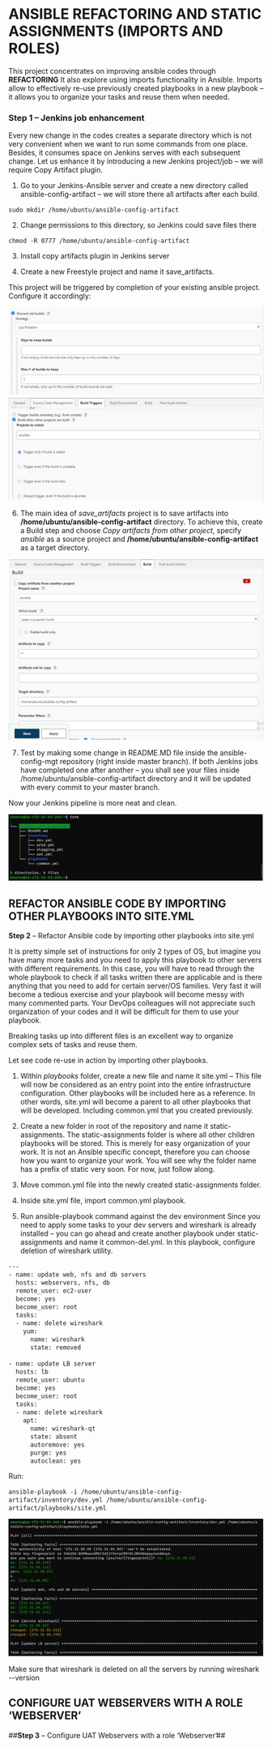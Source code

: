 # **ANSIBLE REFACTORING AND STATIC ASSIGNMENTS (IMPORTS AND ROLES)** #

This project concentrates on improving ansible codes through **REFACTORING** It also explore using  imports functionality in Ansible. 
Imports allow to effectively re-use previously created playbooks in a new playbook – it allows you to organize your tasks and reuse them when needed.

###  **Step 1**  – Jenkins job enhancement ###

Every new change in the codes creates a separate directory which is not very convenient when we want to run some commands from one place. Besides, 
it consumes space on Jenkins serves with each subsequent change. Let us enhance it by introducing a new Jenkins project/job – we will require Copy Artifact plugin.

1. Go to your Jenkins-Ansible server and create a new directory called ansible-config-artifact – we will store there all artifacts after each build.
~~~
sudo mkdir /home/ubuntu/ansible-config-artifact
~~~
2. Change permissions to this directory, so Jenkins could save files there 
~~~
chmod -R 0777 /home/ubuntu/ansible-config-artifact
~~~
3. Install copy artifacts plugin in Jenkins server

4. Create a new Freestyle project and name it save_artifacts.

This project will be triggered by completion of your existing ansible project. Configure it accordingly:

![](keep_builds.jpg)
![](build_trigger_stable.jpg)

6. The main idea of *save_artifacts* project is to save artifacts into **/home/ubuntu/ansible-config-artifact** directory. To achieve this, create a Build step and choose *Copy artifacts from other project*, specify *ansible* as a source project and **/home/ubuntu/ansible-config-artifact** as a target directory.

![](build_copy.jpg)

7. Test by making some change in README.MD file inside the ansible-config-mgt repository (right inside master branch).
If both Jenkins jobs have completed one after another – you shall see your files inside /home/ubuntu/ansible-config-artifact directory and it will be updated with every commit to your master branch.

Now your Jenkins pipeline is more neat and clean.

![](tree_artifacts.jpg)

## **REFACTOR ANSIBLE CODE BY IMPORTING OTHER PLAYBOOKS INTO SITE.YML** ##

**Step 2** – Refactor Ansible code by importing other playbooks into site.yml

It is pretty simple set of instructions for only 2 types of OS, but imagine you have many more tasks and you need to apply this playbook to other servers with different requirements. In this case, you will have to read through the whole playbook to check if all tasks written there are applicable and is there anything that you need to add for certain server/OS families. Very fast it will become a tedious exercise and your playbook will become messy with many commented parts. Your DevOps colleagues will not appreciate such organization of your codes and it will be difficult for them to use your playbook.

Breaking tasks up into different files is an excellent way to organize complex sets of tasks and reuse them.

Let see code re-use in action by importing other playbooks.

1. Within *playbooks* folder, create a new file and name it site.yml – This file will now be considered as an entry point into the entire infrastructure configuration. Other playbooks will be included here as a reference. In other words, site.yml will become a parent to all other playbooks that will be developed. Including common.yml that you created previously.

2. Create a new folder in root of the repository and name it static-assignments. The static-assignments folder is where all other children playbooks will be stored. This is merely for easy organization of your work. It is not an Ansible specific concept, therefore you can choose how you want to organize your work. You will see why the folder name has a prefix of static very soon. For now, just follow along.

3. Move common.yml file into the newly created static-assignments folder.

4. Inside site.yml file, import common.yml playbook.
5. Run ansible-playbook command against the dev environment
Since you need to apply some tasks to your dev servers and wireshark is already installed – you can go ahead and create another playbook under static-assignments and name it common-del.yml. In this playbook, configure deletion of wireshark utility.
~~~
---
- name: update web, nfs and db servers
  hosts: webservers, nfs, db
  remote_user: ec2-user
  become: yes
  become_user: root
  tasks:
  - name: delete wireshark
    yum:
      name: wireshark
      state: removed

- name: update LB server
  hosts: lb
  remote_user: ubuntu
  become: yes
  become_user: root
  tasks:
  - name: delete wireshark
    apt:
      name: wireshark-qt
      state: absent
      autoremove: yes
      purge: yes
      autoclean: yes
 ~~~
 
 Run:
 ~~~
 ansible-playbook -i /home/ubuntu/ansible-config-artifact/inventory/dev.yml /home/ubuntu/ansible-config-artifact/playbooks/site.yml
 ~~~
 
 ![](ansible_run_output.jpg)
 
 Make sure that wireshark is deleted on all the servers by running wireshark --version
 
 ## **CONFIGURE UAT WEBSERVERS WITH A ROLE ‘WEBSERVER’** ##
 
 ##**Step 3** – Configure UAT Webservers with a role ‘Webserver’##



